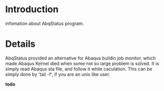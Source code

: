 # Introduction #

infomation about AbqStatus program.


# Details #

AbqStatus provided an alternative for Abaqus buildin job monitor, which made Abaqus Kernel died when some not so large problem is solved. It is simply read Abaqus sta file, and follow it while caculation. This can be simply done by 'tail -f', if you are an unix like user.

**todo**